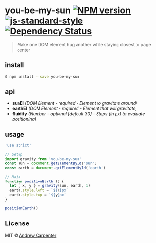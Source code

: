 # you-be-my-sun [![NPM version](https://badge.fury.io/js/you-be-my-sun.svg)](https://npmjs.org/package/you-be-my-sun)   [![js-standard-style](https://img.shields.io/badge/code%20style-standard-brightgreen.svg?style=flat)](https://github.com/feross/standard)   [![Dependency Status](https://dependencyci.com/github/doesdev/you-be-my-sun/badge)](https://dependencyci.com/github/doesdev/you-be-my-sun)

> Make one DOM element hug another while staying closest to page center

## install

```sh
$ npm install --save you-be-my-sun
```

## api
- **sunEl** *(DOM Element - required - Element to gravitate around)*
- **earthEl** *(DOM Element - required - Element that will gravitate)*
- **fluidity** *(Number - optional [default 30] - Steps (in px) to evaluate positioning)*

## usage

```js
'use strict'

// Setup
import gravity from 'you-be-my-sun'
const sun = document.getElementById('sun')
const earth = document.getElementById('earth')

// Main
function positionEarth () {
  let { x, y } = gravity(sun, earth, 1)
  earth.style.left = `${x}px`
  earth.style.top = `${y}px`
}

positionEarth()
```

## License

MIT © [Andrew Carpenter](https://github.com/doesdev)

